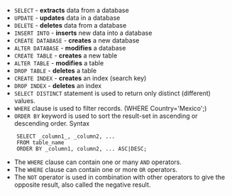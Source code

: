 
- `SELECT` - **extracts** data from a database
- `UPDATE` - **updates** data in a database
- `DELETE` - **deletes** data from a database
- `INSERT INTO` - **inserts** new data into a database
- `CREATE DATABASE` - **creates** a new database
- `ALTER DATABASE` - **modifies** a database
- `CREATE TABLE` - **creates** a new table
- `ALTER TABLE` - **modifies** a table
- `DROP TABLE` - **deletes** a table
- `CREATE INDEX` - **creates** an index (search key)
- `DROP INDEX` - **deletes** an index
- `SELECT DISTINCT` statement is used to return only distinct (different) values.
- `WHERE` clause is used to filter records. (WHERE Country='Mexico';)
- `ORDER BY` keyword is used to sort the result-set in ascending or descending order.
  Syntax
```
	SELECT _column1_, _column2, ...
	FROM table_name   
	ORDER BY _column1, column2, ... ASC|DESC;
```
 - The `WHERE` clause can contain one or many `AND` operators.
 - The `WHERE` clause can contain one or more `OR` operators.
 - The `NOT` operator is used in combination with other operators to give the opposite result, also called the negative result.
   

